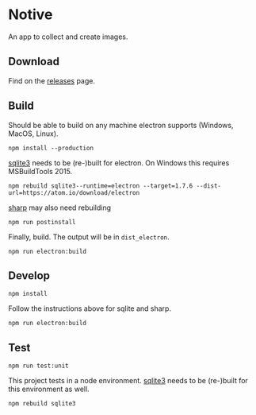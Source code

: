 # Notive

An app to collect and create images.

## Download

Find on the [releases](https://github.com/ant-i-c-s/Notive/releases) page.

## Build
Should be able to build on any machine electron supports (Windows, MacOS, Linux).
```
npm install --production
```
[sqlite3](https://github.com/mapbox/node-sqlite3) needs to be (re-)built for electron. On Windows this requires MSBuildTools 2015.
```
npm rebuild sqlite3--runtime=electron --target=1.7.6 --dist-url=https://atom.io/download/electron
```
[sharp](https://github.com/lovell/sharp) may also need rebuilding
```
npm run postinstall
```
Finally, build. The output will be in `dist_electron`.
```
npm run electron:build
```

## Develop
```
npm install
```
Follow the instructions above for sqlite and sharp.
```
npm run electron:build
```

## Test
```
npm run test:unit
```
This project tests in a node environment. [sqlite3](https://github.com/mapbox/node-sqlite3) needs to be (re-)built for this environment as well.
```
npm rebuild sqlite3
```